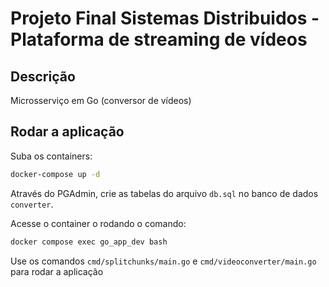 # Projeto Final Sistemas Distribuidos - Plataforma de streaming de vídeos

## Descrição

Microsserviço em Go (conversor de vídeos)

## Rodar a aplicação

Suba os containers:

```bash
docker-compose up -d
```

Através do PGAdmin, crie as tabelas do arquivo `db.sql` no banco de dados `converter`.

Acesse o container o rodando o comando:

```bash
docker compose exec go_app_dev bash
```

Use os comandos `cmd/splitchunks/main.go` e `cmd/videoconverter/main.go` para rodar a aplicação
